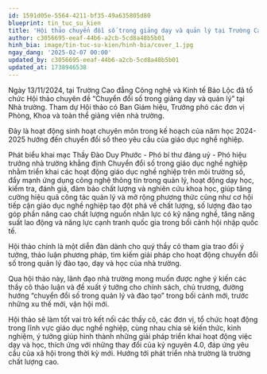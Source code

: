 ```yaml
---
id: 1591d05e-5564-4211-bf35-49a635805d80
blueprint: tin_tuc_su_kien
title: 'Hội thảo chuyển đồi số trong giảng dạy và quản lý tại Trường Cao đẳng Công nghệ và Kinh tế Bảo Lộc'
author: c3056695-eeaf-44b6-a2cb-5cd8a48b5b01
hinh_bia: image/tin-tuc-su-kien/hinh-bia/cover_1.jpg
ngay_dang: '2025-02-07 00:00'
updated_by: c3056695-eeaf-44b6-a2cb-5cd8a48b5b01
updated_at: 1738946538
---
```

Ngày 13/11/2024, tại Trường Cao đẳng Công nghệ và Kinh tế Bảo Lộc đã tổ chức Hội thảo chuyên đề “Chuyển đổi số trong giảng dạy và quản lý” tại Nhà trường. Tham dự Hội thảo có Ban Giám hiệu, Trưởng phó các đơn vị Phòng, Khoa và toàn thể giảng viên nhà trường.

Đây là hoạt động sinh hoạt chuyên môn trong kế hoạch của năm học 2024-2025 hướng đến chuyển đổi số theo yêu cầu của giáo dục nghề nghiệp.

Phát biểu khai mạc Thầy Đào Duy Phước - Phó bí thư đảng uỷ - Phó hiệu trưởng nhà trường khẳng định Chuyển đổi số trong giáo dục nghề nghiệp nhằm triển khai các hoạt động giáo dục nghề nghiệp trên môi trường số, đẩy mạnh ứng dụng công nghệ thông tin trong quản lý, hoạt động dạy học, kiểm tra, đánh giá, đảm bảo chất lượng và nghiên cứu khoa học, giúp tăng cường hiệu quả công tác quản lý và mở rộng phương thức cũng như cơ hội tiếp cận giáo dục nghề nghiệp tạo đột phá về chất lượng, số lượng đào tạo góp phần nâng cao chất lượng nguồn nhân lực có kỹ năng nghề, tăng năng suất lao động và năng lực cạnh tranh quốc gia trong bối cảnh hội nhập quốc tế.

Hội thảo chính là một diễn đàn dành cho quý thầy cô tham gia trao đổi ý tưởng, thảo luận phương pháp, tìm kiếm giải pháp cho hoạt động chuyển đổi số trong quản lý đào tạo, dạy và học của nhà trường.

Qua hội thảo này, lãnh đạo nhà trường mong muốn được nghe ý kiến các thầy cô thảo luận và đề xuất ý tưởng cho chính sách, chủ trương, đường hướng “chuyển đổi số trong quản lý và đào tạo” trong bối cảnh mới, trước những xu thế mới, vận hội mới.

Hội thảo sẽ làm tốt vai trò kết nối các thầy cô, các đơn vị, tổ chức hoạt động trong lĩnh vực giáo dục nghề nghiệp, cùng nhau chia sẻ kiến thức, kinh nghiệm, ý tưởng giúp hình thành những giải pháp triển khai hoạt động việc dạy và học, thích ứng với những thay đổi của kỷ nguyên 4.0, đáp ứng yêu cầu của xã hội trong thời kỳ mới. Hướng tới phát triển nhà trường là trường chất lượng cao.